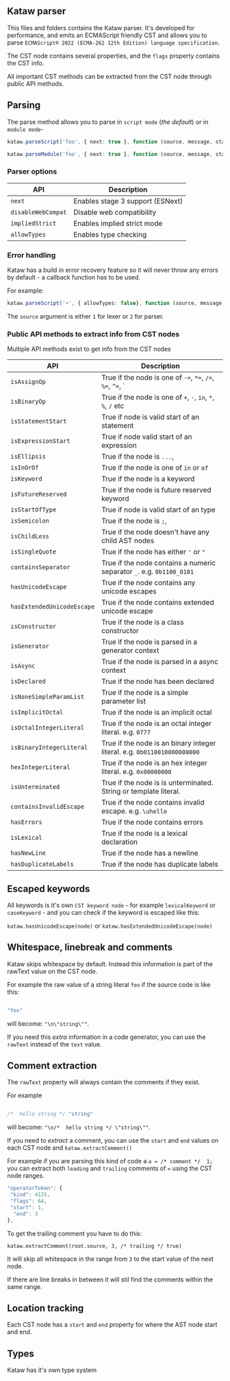 ## Kataw parser

This files and folders contains the Kataw parser. It's developed for performance, and emits an ECMAScript friendly CST
and allows you to
parse `ECMAScript® 2022 (ECMA-262 12th Edition) language specification`.

The CST node contains several properties, and the `flags` property contains the CST info.

All important CST methods can be extracted from the CST node through public API methods.


## Parsing

The parse method allows you to parse in `script mode` (*the default*) or in `module mode`-

```ts
kataw.parseScript('foo', { next: true }, function (source, message, start, end) {})

kataw.parseModule('foo', { next: true }, function (source, message, start, end) {})
```

### Parser options


| API        | Description |
| ------------------- | ------------------------------------------------------------ |
| `next`              |  Enables stage 3 support (ESNext)
| `disableWebCompat`  |  Disable web compatibility
| `impliedStrict`     | Enables implied strict mode
| `allowTypes`        | Enables type checking


### Error handling

Kataw has a build in error recovery feature so it will never throw any errors by default - a callback function has to be used.

For example:

```ts
kataw.parseScript('¤', { allowTypes: false}, function (source, message, start, end) {})
```

The `source` argument is either `1` for lexer or  `2` for parser.


### Public API methods to extract info from CST nodes

Multiple API methods exist to get info from the CST nodes

| API        | Description |
| ------------------- | ------------------------------------------------------------ |
| `isAssignOp`              | True if the node is one of `-=`, `*=`, `/=`, `%=`, `^=`, `|=`, `&=`, `||=`, `&&=` or `??=` |
| `isBinaryOp`              | True if the node is one of `+`, `-`, `in`, `*`, `%`, `/` etc |
| `isStatementStart`              | True if node is valid start of an statement |
| `isExpressionStart`              | True if node valid start of an expression |
| `isEllipsis`              | True if the node is `...`, |
| `isInOrOf`              |  True if the node is one of `in` or `of` |
| `isKeyword`              | True if the node is a keyword |
| `isFutureReserved`              | True if the node is future reserved keyword |
| `isStartOfType`              | True if node is valid start of an type |
| `isSemicolon`              | True if the node is `;`, |
| `isChildLess`              | True if the node doesn't have any child AST nodes |
| `isSingleQuote`              | True if the node has either `'` or `"`|
| `containsSeparator`              | True if the node contains a numeric separator `_`.  e.g. `0b1100_0101`|
| `hasUnicodeEscape`              | True if the node contains any unicode escapes |
| `hasExtendedUnicodeEscape`              | True if the node contains extended unicode escape |
| `isConstructor`              | True if the node is a class constructor |
| `isGenerator`              | True if the node is parsed in a generator context |
| `isAsync`              | True if the node is parsed in a async context |
| `isDeclared`              | True if the node has been declared |
| `isNoneSimpleParamList`              | True if the node is a simple parameter list |
| `isImplicitOctal`              | True if the node is an implicit octal |
| `isOctalIntegerLiteral`              | True if the node is an octal integer literal. e.g. `0777` |
| `isBinaryIntegerLiteral`              | True if the node is an binary integer literal. e.g. `0b0110010000000000` |
| `hexIntegerLiteral`              | True if the node is an hex integer literal. e.g. `0x00000000` |
| `isUnterminated`              | True if the node is is unterminated. String or template literal. |
| `containsInvalidEscape`              | True if the node contains invalid escape. e.g. `\uhello` |
| `hasErrors`              | True if the node contains errors |
| `isLexical`              | True if the node is a lexical declaration |
| `hasNewLine`              | True if the node has a newline |
| `hasDuplicateLabels`     | True if the node has duplicate labels |

## Escaped keywords

All keywords is it's own `CST keyword node` - for example `lexicalKeyword` or `caseKeyword` - and
you can check if the keyword is escaped like this:

`kataw.hasUnicodeEscape(node)` or `kataw.hasExtendedUnicodeEscape(node)`

## Whitespace, linebreak and comments

Kataw skips whitespace by default. Instead this information is part of the rawText value on the CST node. 

For example the raw value of a string literal `foo` if the source code is like this:

```ts

"foo"
```

will become:  `"\n\"string\""`.

If you need this *extra* information in a code generator, you can use the `rawText` instead of the `text` value.


## Comment extraction

The `rawText` property will always contain the comments if they exist.

For example

```ts

/*  hello string */ "string"
```

will become:  `"\n/*  hello string */ \"string\""`.

If you need to *extract* a comment, you can use the `start` and `end` values on each CST node and `kataw.extractComment()`

For example if you are parsing this kind of code a `a = /* comment */  1;` you can extract both `leading` and `trailing` comments of `=` using 
the CST node ranges.

```ts
"operatorToken": {
 "kind": 4125,
 "flags": 64,
 "start": 1,
  "end": 3
},
```

To get the trailing comment you have to do this:

`kataw.extractComment(root.source, 3, /* trailing */ true)`

It will skip all whitespace in the range from `3` to the start value of the next node.

If there are line breaks in between it will stil find the comments within the same range.


## Location tracking

Each CST node has a `start` and `end` property for where the AST node start and end.

## Types

Kataw has it's own type system
